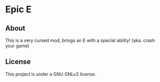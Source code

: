 # Epic E

## About

This is a very cursed mod, brings an E with a special ability! (aka. crash your game)

## License

This project is under a GNU GNLv3 license.
